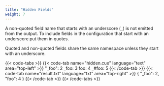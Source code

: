 ```yaml
---
title: "Hidden Fields"
weight: 7
---
```


A non-quoted field name that starts with an underscore (`_`) is not
emitted from the output.
To include fields in the configuration that start with an underscore
put them in quotes.

Quoted and non-quoted fields share the same namespace unless they start
with an underscore.

{{< code-tabs >}}
{{< code-tab name="hidden.cue" language="text"  area="top-left" >}}
"_foo": 2
_foo:   3
foo:    4
_#foo:  5
{{< /code-tab >}}
{{< code-tab name="result.txt" language="txt"  area="top-right" >}}
{
    "_foo": 2,
    "foo": 4
}
{{< /code-tab >}}
{{< /code-tabs >}}
